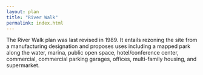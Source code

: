 ```yaml
---
layout: plan
title: "River Walk"
permalink: index.html
---
```


The River Walk plan was last revised in 1989. It entails rezoning the site from a manufacturing designation and proposes uses including a mapped park along the water, marina, public open space, hotel/conference center, commercial, commercial parking garages, offices, multi-family housing, and supermarket.